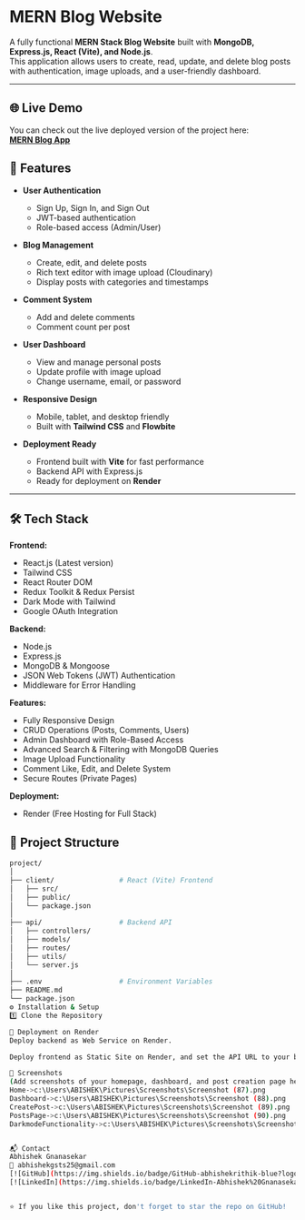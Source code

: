 # MERN Blog Website

A fully functional **MERN Stack Blog Website** built with **MongoDB, Express.js, React (Vite), and Node.js**.  
This application allows users to create, read, update, and delete blog posts with authentication, image uploads, and a user-friendly dashboard.

---

## 🌐 Live Demo

You can check out the live deployed version of the project here:  
[**MERN Blog App**](https://mern-blog-saiabhi.onrender.com/)

## 📌 Features

- **User Authentication**

  - Sign Up, Sign In, and Sign Out
  - JWT-based authentication
  - Role-based access (Admin/User)

- **Blog Management**

  - Create, edit, and delete posts
  - Rich text editor with image upload (Cloudinary)
  - Display posts with categories and timestamps

- **Comment System**

  - Add and delete comments
  - Comment count per post

- **User Dashboard**

  - View and manage personal posts
  - Update profile with image upload
  - Change username, email, or password

- **Responsive Design**

  - Mobile, tablet, and desktop friendly
  - Built with **Tailwind CSS** and **Flowbite**

- **Deployment Ready**
  - Frontend built with **Vite** for fast performance
  - Backend API with Express.js
  - Ready for deployment on **Render**

---

## 🛠 Tech Stack

**Frontend:**

- React.js (Latest version)
- Tailwind CSS
- React Router DOM
- Redux Toolkit & Redux Persist
- Dark Mode with Tailwind
- Google OAuth Integration

**Backend:**

- Node.js
- Express.js
- MongoDB & Mongoose
- JSON Web Tokens (JWT) Authentication
- Middleware for Error Handling

**Features:**

- Fully Responsive Design
- CRUD Operations (Posts, Comments, Users)
- Admin Dashboard with Role-Based Access
- Advanced Search & Filtering with MongoDB Queries
- Image Upload Functionality
- Comment Like, Edit, and Delete System
- Secure Routes (Private Pages)

**Deployment:**

- Render (Free Hosting for Full Stack)

## 📂 Project Structure

```bash
project/
│
├── client/                # React (Vite) Frontend
│   ├── src/
│   ├── public/
│   └── package.json
│
├── api/                   # Backend API
│   ├── controllers/
│   ├── models/
│   ├── routes/
│   ├── utils/
│   └── server.js
│
├── .env                   # Environment Variables
├── README.md
└── package.json
⚙️ Installation & Setup
1️⃣ Clone the Repository

🚀 Deployment on Render
Deploy backend as Web Service on Render.

Deploy frontend as Static Site on Render, and set the API URL to your backend Render URL.

📸 Screenshots
(Add screenshots of your homepage, dashboard, and post creation page here)
Home->c:\Users\ABISHEK\Pictures\Screenshots\Screenshot (87).png
Dashboard->c:\Users\ABISHEK\Pictures\Screenshots\Screenshot (88).png
CreatePost->c:\Users\ABISHEK\Pictures\Screenshots\Screenshot (89).png
PostsPage->c:\Users\ABISHEK\Pictures\Screenshots\Screenshot (90).png
DarkmodeFunctionality->c:\Users\ABISHEK\Pictures\Screenshots\Screenshot (91).png


📬 Contact
Abhishek Gnanasekar
📧 abhishekgsts25@gmail.com
[![GitHub](https://img.shields.io/badge/GitHub-abhishekrithik-blue?logo=github)](https://github.com/abhishekrithik)
[![LinkedIn](https://img.shields.io/badge/LinkedIn-Abhishek%20Gnanasekar-blue?logo=linkedin)](https://www.linkedin.com/in/abhishek-gnanasekar-888622211/)


⭐ If you like this project, don't forget to star the repo on GitHub!
```
